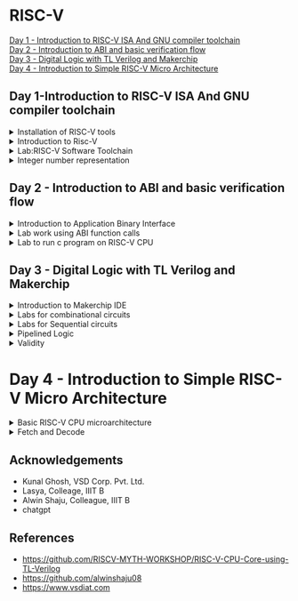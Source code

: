 # RISC-V  
[Day 1 - Introduction to RISC-V ISA And GNU compiler toolchain ](#day-1-introduction-to-risc-v-isa-and-gnu-compiler-toolchain)  
[Day 2 - Introduction to ABI and basic verification flow](#day-2---introduction-to-abi-and-basic-verification-flow)  
[Day 3 - Digital Logic with TL Verilog and Makerchip](#day-3---digital-logic-with-tl-verilog-and-makerchip)  
[Day 4 - Introduction to Simple RISC-V Micro Architecture](#day-4---introduction-to-simple-risc-v-micro-architecture)

## Day 1-Introduction to RISC-V ISA And GNU compiler toolchain 
 
<details> 
<summary> Installation of RISC-V tools</summary>  

Steps to install Risc-tools (linux)

```
git clone https://github.com/kunalg123/riscv_workshop_collaterals.git
cd riscv_workshop_collaterals
chmod +x run.sh
./run.sh

```

 Once you run it you will get make error. ignore it  and type the following command

 ```

cd ~/riscv_toolchain/iverilog/
git checkout --track -b v10-branch origin/v10-branch
git pull 
chmod 777 autoconf.sh 
./autoconf.sh 
./configure 
make
sudo make install

```

- To set the PATH variable in .bashrc

```

gedit .bashrc
#Instead of rachana put your username
export PATH="/home/rachana/riscv_toolchain/riscv64-unknown-elf-gcc-8.3.0-2019.08.0-x86_64-linux-ubuntu14/bin:$PATH"
#Type at last line # close the bashrc and type
source .bashrc

```

</details>  
<details>
 <summary>Introduction to Risc-V</summary>  
 The RISC-V Instruction Set Architecture (ISA) is an open and royalty-free instruction set architecture designed for use in computer processors. It is based on the principles of Reduced Instruction Set Computing (RISC), which aims to simplify the processor's instruction set, making it easier to design, implement, and optimize processors. Below is the list of instructions used in Risc-V:  
 
 1.Pseudo Instructions  
 2.Base integer instructions[RV64I]   
 3.Multiple extention instruction[RV64M]  
 4.Single and double floating point instruction (RV64F, RV64D)  
 5.Application binary instruction  
 6.Memory allocation and stack pointer  
 
</details>  
<details>
 <summary>Lab:RISC-V Software Toolchain</summary>  
 Let us take an example [sum1ton.c] to understand how to compile code using RISC-V GCC compiler.  
 
 ```  
 #include <stdio.h>
int main()
{
    int i, sum =0, n=5;
    for(i=1;i<=n;++i)
    {
        sum+=i;
    }
    printf("sum of numbers from 1 to %d is %d \n",n,sum);
    return 0;
}      
```  
Execute the above code using GCC compiler to ensure that the code do not have any issues:  

```  
gcc <filename>  
./a.out
```
Compiling the same code using RISC-V GCC compiler or simulator:  

```
riscv64-unknown-elf-gcc <compiler option -O1 ; Ofast> <ABI specifier -lp64; -lp32; -ilp32> <architecture specifier -rv64i ; -rv32i> -o <object filename> <C filename>
spike pk <object file>
```
Output of the compilation:  

![sum1ton_simulation](https://github.com/Rachanaka/RISC-V/blob/main/Images/sum1ton_simulation.png)  

To deassemble the object file:  

```
riscv64-unknown-elf-objdump -d <filename>  
```
Use the below command to scroll through the output of object file:  
 
```
riscv64-unknown-elf-objdump -d <filename> | less
```
Use the below command to debug using spike:  
```
spike -d pk sum1ton.o
```
Below are images of debug:  

  <img src="./Images/spike_debug.png" width="400">
  <img src="./Images/obj_debug.png" width="501"> 

</details>

<details>
 <summary>Integer number representation</summary>
 Maximum unsigned number that can be represented by riscv 64 bit is 18446744073709551615 i.e. (2^64 - 1) where as maximum and  minimum signed numbers that can be represented by riscv 64 bit is 9223372036854775807 and -9223372036854775808. The same can be verified using below program: 
 
```  
#include<stdio.h>
#include<math.h>
int main()
{
    long long int max=(long long int)(pow(2,63)-1);
    long long int min=(long long int)(pow(2,63)*-1);
    unsigned long long int unsigned_max=(unsigned long long int)(pow(2,64),-1);
    printf("Highest number represented by signed long long int is %lld \n",max);
    printf("Highest number represented by signed long long int is %lld \n",min);
    printf("Highest number represented by unsigned long long int is %llu \n",unsigned_max);
    return 0;
}
```

Output of the program:  

<img src="./Images/unsigned_signed.png">

</details>  

## Day 2 - Introduction to ABI and basic verification flow  
<details>
 <summary>Introduction to Application Binary Interface</summary>    
 
How does the ABI access the hardware resources? 
  - It uses different registers(32 in number) which are each of width `XLEN = 32 bit` for RV32 (~`XLEN = 64 for RV64`) . On a higher level of abstraction these registers are accessed by their respective ABI names.
  
 - In RISC-V architecture, the memories are byte addressable. The RISC-V belongs to the little endian memory addressing system.
  
  For base integer instructions there are broadly 3 types of of such registers:
  - I-type : For instructions having immediate values as operands.
  - R-type : For instructions having only registers as operands.
  - S-type : For instructions used for storing operations.
    
Below is the format of each of these instructions:  

![instruction_format](https://github.com/Rachana-Kaparthi/RISC-V/blob/main/Images/instruction_format.png)  
Below is the list of 32 registers and their ABI names:  
![ABI_registers](https://github.com/Rachana-Kaparthi/RISC-V/blob/main/Images/ABI_registers.png) 

</details>  
<details>  
 <summary>Lab work using ABI function calls</summary>  
 
We try to implement the same program "sum of numbers from 1 to n" in a different method by taking the advantage of ABI interface and function calls.
- There is the main C program containing the code for the summation of numbers from 1 to n.
- We modify it and through the C program we make some funtion calls to the Assembly Language Program trhough the registers a0 and a1.
- We write the assembly language program in the RISC-V ISA and do the computation.
- Finally we send back the final results through the register a0 to the C pogram to get the final output.
  
![](https://github.com/Rachana-Kaparthi/RISC-V/blob/main/Images/Block_diagram_for_C_to_assembly_code.JPG)

**Complete Algorithm Flowchart for running the C program using Assembly language**  
![](https://github.com/Rachana-Kaparthi/RISC-V/blob/main/Images/Algorithm_Flowchart_for_C_to_assembly_code.JPG)  

**Code of Modified custom C program and "load.S" Assembly language program**  

```
#include<stdio.h>
extern int load(int x,int y);
int main()
{
    int result=0, count=9;
    result = load(0x0,count+1);
    printf("sum of nubers from 1 to %d is %d\n",count,result);

}
```

```
.section .text
.global load
.type load, @function
load:
        add a4,a0,zero //initialize sum register a4 with 0x0
        add a2,a0,a1   //store count of 10 in register a2, register a1 is loaded with 0xA(decimal 10) from main
        add a3,a0,zero //initialize intermediate sum register a3 by 0 
loop:   add a4,a3,a4   //incremental addition
        addi a3,a3,1   //increment intermediate register by 1
        blt a3,a2,loop //if a3 < a2, branch to loop named <loop>
        add a0,a4,zero //store the final result to a0 so that it can be read by main program
        ret
```
  - Command used to compile the program is `riscv64-unknown-elf-gcc -Ofast -mabi=lp64 -march=rv64i -o 1to9_custom.o 1to9_custom.c load.S`. 
  - To view to disassemble and view the object file in readable format, we use `riscv64-unknown-elf-objdump -d 1to9_custom.o|less`.
  - To run we use spike which is a RISC-V simulator, following is the command `spike pk 1to9_custom.o`.
  
</details>  
<details>
 <summary>Lab to run c program on RISC-V CPU</summary>  
 
### List of Commands:
1. We clone the RISC-V workshop collaterals repository into our local machine:
`$git clone https://github.com/kunalg123/riscv_workshop_collaterals.git`

2. After downloading is complete, move inside the directory.
`$cd riscv_workshop_collaterals`

3. Move to the labs folder.
`$cd labs`

4. To list the contents of the directory, type : 
`$ls -ltr`

![](https://github.com/Rachana-Kaparthi/RISC-V/blob/main/Images/gitclone_riscv_collaterals.png) 

5. To view the RISC-V CPU code (for picorv32) written in Verilog :
`$vim picorv32.v` .  This contains the entire verilog netlist.

6. To view the testbench file:
`$vim testbench.v` .  This is where we read the hexfile. Scroll down to see the line : **$readmemh("firmware.hex",memory)**

![](https://github.com/Rachana-Kaparthi/RISC-V/blob/main/Images/firmware_file_called_inside_tesbench.png)  

7. To view the standard script of how do we create the hex file :
`$vim rv32im.sh` .  This file contains basically all the necessary set of scripts required to convert the C and Assembly code into hex file and load it into the memory, and then run it. 

8. In order to run this shell script file, we have to change the read/write/execute permissions.
`$chmod 777 rv32im.sh`

9. To run the  script file, type :
`./rv32im.sh`

10. To view the internals of the firmware hex files:
For 64-bit : `$vim firmware.hex`

![](https://github.com/Rachana-Kaparthi/RISC-V/blob/main/Images/firmware_hex_file.png)  

For 32-bit : `$vim firmware32.hex`  

![](https://github.com/Rachana-Kaparthi/RISC-V/blob/main/Images/firmware32_hex_file.png)

These files shows how the application software is converted into bitstreams and this firmware file is loaded into the memory through the testbench. This file is then processed by the RISC-V core and finally it displays the output results.

**Final Output after running shell script**  

![](https://github.com/Rachana-Kaparthi/RISC-V/blob/main/Images/final_output_day2.png)  

</details>

## Day 3 - Digital Logic with TL Verilog and Makerchip  
<details>
 <summary>Introduction to Makerchip IDE</summary>  
 Day 3 of the workshop included the following:

    1. Combinational logic in TL-Verilog using Makerchip
    2. Sequential and pipelined logic
    3. Validity
    4. Hierarchy


An introduction to TL-Verilog was done and we implemented basic combinational and sequential logic using the same.This day finally ended with an implementation of a sequential cyclic calculator. For this, Makerchip IDE, which is an open source tool developed by Redwood EDA has been utilised.
  
  TL-Verilog is an extension for System Verilog, moreover it acts as an higher level abstraction for System verilog which makes HDL implementation very easy and error free. Here we deal the design at a transaction level assuming the design as a pipeline, where inputs would be provided and output will be generated at the end of the pipeline. 
  
  **Advantages** : 
   - Code reduction , and thus less chances of being bug prone.
   - In pipelining ,the flip flops,registers and other staged signals are implied from the context. 
   - It is very easy to stage different sections without impacting the behaviour of the logic.
   - Validity feature which provides easier debugging, cleaner design, automated clock gating and better error checking capabilities.
</details>  
<details>
 <summary>Labs for combinational circuits</summary>   
 
**Inverter using Makerchip**  
![](https://github.com/Rachana-Kaparthi/RISC-V/blob/main/Images/and_makerchip.png)

**Vector addition**  
![](https://github.com/Rachana-Kaparthi/RISC-V/blob/main/Images/inverter_makerchip.png)  

**Multiplexer**  
![](https://github.com/Rachana-Kaparthi/RISC-V/blob/main/Images/multiplexer%2Bmakerchip.png)  

**Combinational Calculator**  
![](https://github.com/Rachana-Kaparthi/RISC-V/blob/main/Images/calculator_makerchip.png)  

</details>

<details>
 <summary>Labs for Sequential circuits</summary>   
  
 **Fibanocci Series**
 ![](https://github.com/Rachana-Kaparthi/RISC-V/blob/main/Images/fibanocci_series.png)  

 **Sequential Calculator**  
 ![](https://github.com/Rachana-Kaparthi/RISC-V/blob/main/Images/sequential_calculator.png)   
 This is an extention to the combinational calculator and below is the code:
 ```
/top
      $val1[31:0] = >>1$out[31:0];
      $val2[31:0] = $rand1[3:0];
      $sum[31:0] = $val1[31:0] + $val2[31:0];
      $diff[31:0] = $val1[31:0] - $val2[31:0];
      $prod[31:0] = $val1[31:0] * $val2[31:0];
      $quot[31:0] = $val1[31:0] / $val2[31:0];
      $out[31:0] = $reset ? 32'b0 : (($op[1:0]==2'b00) ? $sum :($op[1:0]==2'b01) ? $diff : ($op[1:0]==2'b10) ? $prod : $quot);
```

</details>  
<details>
 <summary>Pipelined Logic</summary>   
 
Pipelining is a technique used in computer architecture and digital circuit design to improve the overall performance and throughput of a system. It involves breaking down a complex task or process into a series of smaller stages or subtasks, where each stage is performed by a separate component or processing unit. These stages are connected in a pipeline, with each stage working on a different input while the previous stage continues to work on the next input.
 
 **Explanation of pipelining through Pythogorean example**  
 ![](https://github.com/Rachana-Kaparthi/RISC-V/blob/main/Images/Pythagorean_example_validity_check2.JPG)  

 **Computing total distance**  
 ![](https://github.com/Rachana-Kaparthi/RISC-V/blob/main/Images/err.png)  

 **2 Cycle Calculator**  
 Block Diagram:  
 ![](https://github.com/Rachana-Kaparthi/RISC-V/blob/main/Images/counter_calculator_schematic.png)  
 Output in makerchip  
 ![](https://github.com/Rachana-Kaparthi/RISC-V/blob/main/Images/2_cycle_calculator.png)
 
</details> 
<details>
 <summary>Validity</summary>   
 
Validity is another feature in TL verilog which is asserted if a particular transactions in a pipeline is valid or true. A new scope, called “when” scope is introduced for this and it is denoted as `?$valid`. This new scope has many advantages - easier design, cleaner debug, better error checking and automated clock gating.
Validity provides :
- Easier debug
- Cleaner design
- Better error checking
- Automated Clock gating

**Distance Acculmulator**

![](https://github.com/Rachana-Kaparthi/RISC-V/blob/main/Images/Distance_accumulator.JPG)
  
**2-Cycle Calculator with validity**
  
![](https://github.com/Rachana-Kaparthi/RISC-V/blob/main/Images/2-cycle%20calculator%20with%20validity%20final%20output.JPG)  
  
   As seen above, apart from the waveforms, The VIZ graphic visualizer was a very helpful tool in Makerchip which helped us analyse and debug our design in case of any functional errors.
  
**Calculator with Single Value Memory**  
  
  ![](https://github.com/Rachana-Kaparthi/RISC-V/blob/main/Images/2-cycle%20calculator%20with%20single%20value%20memory.JPG)  
  
</details>  

# Day 4 - Introduction to Simple RISC-V Micro Architecture  
<details>
 <summary>Basic RISC-V CPU microarchitecture</summary>  
 The basic building blocks of RISC-V architecture are :
  
  - Program Counter (PC)
  - Imem-Rd ( Instruction Memory)
  - Instruction Decoder
  - Register File Read
  - Arithmatic Logic Unit (ALU)
  - Register File Write
  - Branch
![](https://github.com/Rachana-Kaparthi/RISC-V/blob/main/Images/architecture.png)

</details>  
<details>
 <summary>Fetch and Decode</summary>   
 
Here, we are using Makerchip platform to for implementation of RISC-V microarchitechture. The code base can be found [here](https://github.com/Rachana-Kaparthi/RISC-V/blob/main/code/code_base.v)  
 
### Program Counter  


The Program Counter is a crucial component in any computer architecture, including RISC-V, as it is responsible for keeping track of the memory address of the next instruction to be fetched and executed by the CPU.

Here's how the Program Counter works in the RISC-V architecture:

**Fetch Stage:** The Program Counter (PC) holds the memory address of the instruction to be fetched. During the fetch stage of the CPU's pipeline, the instruction located at the address pointed to by the PC is retrieved from memory.

**Incrementing the PC:** After fetching the current instruction, the PC is typically incremented to point to the memory address of the next instruction. This prepares the PC for the next fetch cycle.

**Branch Instructions:** Branch instructions, which are used for conditional jumps or loops, modify the PC. For example, if a branch instruction is taken, the PC is updated to the target address of the branch instruction. If the branch is not taken, the PC is simply incremented to point to the next instruction.

**Jump and Link Instructions:** Jump instructions are used to transfer control to a different part of the program. For example, a jump instruction might be used to call a subroutine. Jump and link instructions (like "jal" in RISC-V) not only modify the PC to jump to a new address but also store the return address (address of the next instruction) in a designated register.

**Interrupts and Exceptions:** In the presence of interrupts, exceptions, or traps, the PC is often saved or modified to handle these events. When an interrupt occurs, the PC is typically saved so that the interrupted program can later resume from where it left off.

**Reset:** During system startup or reset, the PC is initialized to the starting address of the program or the reset handler routine.  
![](https://github.com/Rachana-Kaparthi/RISC-V/blob/main/Images/pc.png)  

**Code for PC Logic:**  
```
|cpu
      @0
         $reset = *reset;
         
         $pc[31:0] = >>1$reset ? 32'b0 : >>1$pc + 32'd4;
         
         
         
      // Note: Because of the magic we are using for visualisation, if visualisation is enabled below,
      //       be sure to avoid having unassigned signals (which you might be using for random inputs)
      //       other than those specifically expected in the labs. You'll get strange errors for these.

   
   // Assert these to end simulation (before Makerchip cycle limit).
   *passed = *cyc_cnt > 40;
   *failed = 1'b0;
```

**Output from Makerchip:**  
![](https://github.com/Rachana-Kaparthi/RISC-V/blob/main/Images/pc_makerchip.png)  

### Fetch Logic  

**Block diagram of Fetch logic:**  

![](https://github.com/Rachana-Kaparthi/RISC-V/blob/main/Images/fetch_part2.png)  

**Code for Fetch logic:**  

```
|cpu
      @0
         $reset = *reset;
         
         $pc[31:0] = >>1$reset ? 32'b0 : >>1$pc + 32'd4;
         
      @1 
         $imem_rd_addr[M4_IMEM_INDEX_CNT-1:0] = $pc[M4_IMEM_INDEX_CNT+1:2];
         $imem_rd_en = !$reset;
         $instr[31:0] = $imem_rd_data[31:0];
         
      ?$imem_rd_en
         @1
            $imem_rd_data[31:0] = /imem[$imem_rd_addr]$instr;   
         
      // Note: Because of the magic we are using for visualisation, if visualisation is enabled below,
      //       be sure to avoid having unassigned signals (which you might be using for random inputs)
      //       other than those specifically expected in the labs. You'll get strange errors for these.

   
   // Assert these to end simulation (before Makerchip cycle limit).
   *passed = *cyc_cnt > 40;
   *failed = 1'b0;
   
   // Macro instantiations for:
   //  o instruction memory
   //  o register file
   //  o data memory
   //  o CPU visualization
   |cpu
      m4+imem(@1)    // Args: (read stage)
      //m4+rf(@1, @1)  // Args: (read stage, write stage) - if equal, no register bypass is required
      //m4+dmem(@4)    // Args: (read/write stage)
   
   m4+cpu_viz(@4)
```
**Output from Makerchip:**  
![](https://github.com/Rachana-Kaparthi/RISC-V/blob/main/Images/fetch_makerchip.png)  

### Decode Logic  
In the decode stage (decode cycle), the fetched instruction is examined and decoded to determine the operation it specifies and the operands involved. This step involves analyzing the opcode (operation code) and other fields in the instruction to understand what operation needs to be performed. Additionally, the decode stage may involve identifying registers or memory addresses associated with the instruction. There are 6 types of instructions in RISC-V :

1. Register (R) type 
2. Immediate (I) type
3. Store (S) type
4. Branch (B) type
5. Upper immediate  (U) type
6. Jump (J) type
   
![](https://github.com/Rachana-Kaparthi/RISC-V/blob/main/Images/instruction_decode.png)  
**Code for Decode Instructions**  
```
   //INSTRUCTION TYPES DECODE         
      @1
         $is_u_instr = $instr[6:2] ==? 5'b0x101;
         
         $is_s_instr = $instr[6:2] ==? 5'b0100x;
         
         $is_r_instr = $instr[6:2] ==? 5'b01011 ||
                       $instr[6:2] ==? 5'b011x0 ||
                       $instr[6:2] ==? 5'b10100;
         
         $is_j_instr = $instr[6:2] ==? 5'b11011;
         
         $is_i_instr = $instr[6:2] ==? 5'b0000x ||
                       $instr[6:2] ==? 5'b001x0 ||
                       $instr[6:2] ==? 5'b11001;

         $is_b_instr = $instr[6:2] ==? 5'b11000;
```
**Output in Makerchip**  
![](https://github.com/Rachana-Kaparthi/RISC-V/blob/main/Images/decode_instruction_makerchip.png)   

**Decoding Immediate Instruction**  

Different type of instructions have different fields for storing immediate value which is listed as below:  
![](https://github.com/Rachana-Kaparthi/RISC-V/blob/main/Images/Instruction_immediate_decode.png)  

Code to extract immediate values:  

```
 //INSTRUCTION IMMEDIATE DECODE
         $imm[31:0] = $is_i_instr ? {{21{$instr[31]}}, $instr[30:20]} :
                      $is_s_instr ? {{21{$instr[31]}}, $instr[30:25], $instr[11:7]} :
                      $is_b_instr ? {{20{$instr[31]}}, $instr[7], $instr[30:25], $instr[11:8], 1'b0} :
                      $is_u_instr ? {$instr[31:12], 12'b0} :
                      $is_j_instr ? {{12{$instr[31]}}, $instr[19:12], $instr[20], $instr[30:21], 1'b0} :
                                    32'b0;
```
**Decoding other fields in instruction**  

Based on the type of instruction, there are various other fields like rd,rs1,rs2 registers which has to be decoded. These can be decoded as below:  
![](https://github.com/Rachana-Kaparthi/RISC-V/blob/main/Images/decode_instruction_table.png)  

```
 //INSTRUCTION DECODE
         $rs2[4:0] = $instr[24:20];
         $rs1[4:0] = $instr[19:15];
         $rd[4:0]  = $instr[11:7];
         $opcode[6:0] = $instr[6:0];
         $func7[6:0] = $instr[31:25];
         $func3[2:0] = $instr[14:12];
```

**Output from Makerchip:**  
![](https://github.com/Rachana-Kaparthi/RISC-V/blob/main/Images/decode_instruction_makerchip.png)  



</details>  



## Acknowledgements  
- Kunal Ghosh, VSD Corp. Pvt. Ltd.
- Lasya, Colleage, IIIT B
- Alwin Shaju, Colleague, IIIT B
- chatgpt 

## References  

- https://github.com/RISCV-MYTH-WORKSHOP/RISC-V-CPU-Core-using-TL-Verilog
- https://github.com/alwinshaju08
- https://www.vsdiat.com


